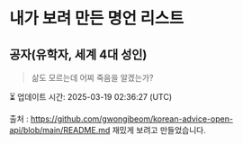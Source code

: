 # 내가 보려 만든 명언 리스트

##  공자(유학자, 세계 4대 성인)
> 삶도 모르는데 어찌 죽음을 알겠는가?


⏳ 업데이트 시간: 2025-03-19 02:36:27 (UTC)

출처 : https://github.com/gwongibeom/korean-advice-open-api/blob/main/README.md
재밌게 보려고 만들었습니다.
